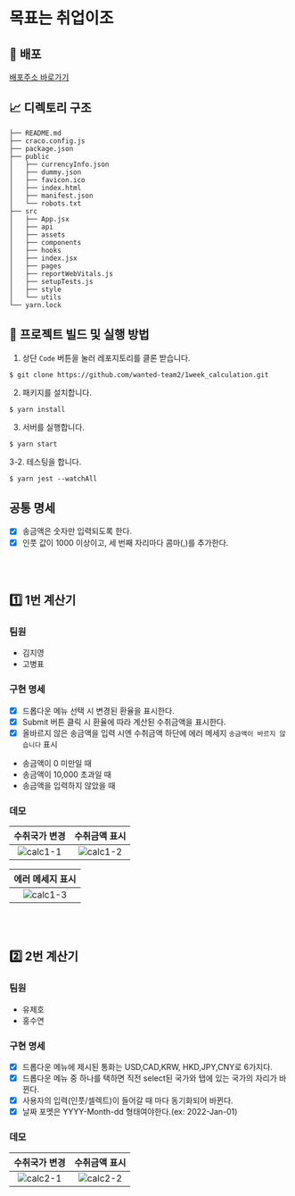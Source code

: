 # 목표는 취업이조

## 🚀 배포

[배포주소 바로가기](http://pleasedoit.s3.ap-northeast-2.amazonaws.com/index.html)

## 📈 디렉토리 구조

```
├── README.md
├── craco.config.js
├── package.json
├── public
│   ├── currencyInfo.json
│   ├── dummy.json
│   ├── favicon.ico
│   ├── index.html
│   ├── manifest.json
│   └── robots.txt
├── src
│   ├── App.jsx
│   ├── api
│   ├── assets
│   ├── components
│   ├── hooks
│   ├── index.jsx
│   ├── pages
│   ├── reportWebVitals.js
│   ├── setupTests.js
│   ├── style
│   └── utils
└── yarn.lock
```

## 🧐 프로젝트 빌드 및 실행 방법

1. 상단 `Code` 버튼을 눌러 레포지토리를 클론 받습니다.

```
$ git clone https://github.com/wanted-team2/1week_calculation.git
```

2. 패키지를 설치합니다.

```
$ yarn install
```

3. 서버를 실행합니다.

```
$ yarn start
```

3-2. 테스팅을 합니다.

```
$ yarn jest --watchAll
```

## 공통 명세

- [x] 송금액은 숫자만 입력되도록 한다.
- [x] 인풋 값이 1000 이상이고, 세 번째 자리마다 콤마(,)를 추가한다.

<br>
<br>

## 1️⃣ 1번 계산기

### 팀원

- 김지영
- 고병표

### 구현 명세

- [x] 드롭다운 메뉴 선택 시 변경된 환율을 표시한다.
- [x] Submit 버튼 클릭 시 환율에 따라 계산된 수취금액을 표시한다.
- [x] 올바르지 않은 송금액을 입력 시엔 수취금액 하단에 에러 메세지 `송금액이 바르지 않습니다` 표시
- 송금액이 0 미만일 때
- 송금액이 10,000 초과일 때
- 송금액을 입력하지 않았을 때

### 데모

| **수취국가 변경** | **수취금액 표시** |
| :-: | :-: |
| ![calc1-1](https://user-images.githubusercontent.com/78653426/151078220-7c81556f-7e54-4c80-bf01-1b832e2c62e1.gif) | ![calc1-2](https://user-images.githubusercontent.com/78653426/151078226-5dd02a14-63d0-4113-b706-fc1abd9ccf40.gif) |

| **에러 메세지 표시** |
| :-: |
| ![calc1-3](https://user-images.githubusercontent.com/78653426/151078235-27e23f20-31f8-4815-8a35-e9d37a963ac2.gif) |

<br>
<br>

## 2️⃣ 2번 계산기

### 팀원

- 유제호
- 홍수연

### 구현 명세

- [x] 드롭다운 메뉴에 제시된 통화는 USD,CAD,KRW, HKD,JPY,CNY로 6가지다.
- [x] 드롭다운 메뉴 중 하나를 택하면 직전 select된 국가와 탭에 있는 국가의 자리가 바뀐다.
- [x] 사용자의 입력(인풋/셀렉트)이 들어갈 때 마다 동기화되어 바뀐다.
- [x] 날짜 포멧은 YYYY-Month-dd 형태여야한다.(ex: 2022-Jan-01)

### 데모

| **수취국가 변경** | **수취금액 표시** |
| :-: | :-: |
| ![calc2-1](https://user-images.githubusercontent.com/78653426/151075961-c843ce54-39c5-4963-abdf-7c34cafd41e0.gif) | ![calc2-2](https://user-images.githubusercontent.com/78653426/151075973-3c880218-09a3-49cb-9dec-e7e2ec73eed7.gif) |
